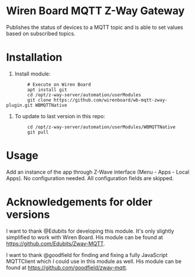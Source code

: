 # Wiren Board MQTT Z-Way Gateway

Publishes the status of devices to a MQTT topic and is able to set
values based on subscribed topics.

# Installation

1. Install module:
```shell
        # Execute on Wiren Board
        apt install git
        cd /opt/z-way-server/automation/userModules
        git clone https://github.com/wirenboard/wb-mqtt-zway-plugin.git WBMQTTNative
```
1. To update to last version in this repo:
```shell
        cd /opt/z-way-server/automation/userModules/WBMQTTNative
        git pull
```
# Usage

Add an instance of the app through Z-Wave interface (Menu - Apps - Local Apps). No configuration needed. All configuration fields are skipped.

# Acknowledgements for older versions

I want to thank @Edubits for developing this module. It's only slightly simplified to work with Wiren Board. His module can be found at https://github.com/Edubits/Zway-MQTT.

I want to thank @goodfield for finding and fixing a fully JavaScript MQTTClient which I could use in this module as well. His module can be found at https://github.com/goodfield/zway-mqtt.

